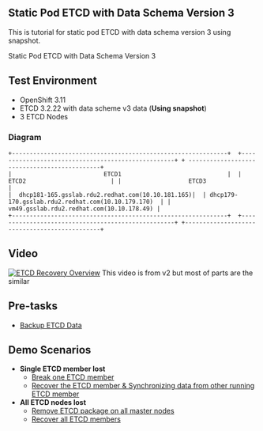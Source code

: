 Static Pod ETCD with Data Schema Version 3
------------------------------------------

This is tutorial for static pod ETCD with data schema version 3 using snapshot.

Static Pod ETCD with Data Schema Version 3

## Test Environment ##
- OpenShift 3.11
- ETCD 3.2.22 with data scheme v3 data (**Using snapshot**)
- 3 ETCD Nodes

### Diagram ###
```
+-------------------------------------------------------------+  +---------------------------------------------------+ + ---------------------------------------------+
|                          ETCD1                              |  |                      ETCD2                        | |                   ETCD3                      |
|  dhcp181-165.gsslab.rdu2.redhat.com(10.10.181.165)|  | dhcp179-170.gsslab.rdu2.redhat.com(10.10.179.170)  | |  vm49.gsslab.rdu2.redhat.com(10.10.178.49) |   
+-------------------------------------------------------------+  +---------------------------------------------------+ +----------------------------------------------+
```

## Video
[![ETCD Recovery Overview](http://img.youtube.com/vi/JA0vJ5M4I60/0.jpg)](https://www.youtube.com/embed/JA0vJ5M4I60)
This video is from v2 but most of parts are the similar

## Pre-tasks ##
- [Backup ETCD Data](./backup_v3.md)

## Demo Scenarios ##
- **Single ETCD member lost**
  - [Break one ETCD member](./single_etcd_lost/break_etcd.md)
  - [Recover the ETCD member & Synchronizing data from other running ETCD member](./single_etcd_lost/recover_etcd.md)
- **All ETCD nodes lost**
  - [Remove ETCD package on all master nodes](./all_etcd_lost/break_etcd.md)
  - [Recover all ETCD members](./all_etcd_lost/recover_all_etcd.md)



